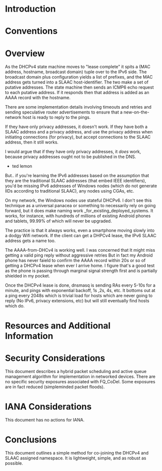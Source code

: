 # Introduction

<?rfc toc="yes"?>
<?rfc symrefs="yes"?>
<?rfc sortrefs="yes"?>
<?rfc subcompact="no"?>
<?rfc compact="yes"?>
<?rfc comments="yes"?>

# Conventions

# Overview

As the DHCPv4 state machine moves to "lease complete" it spits a (MAC
address, hostname, broadcast domain) tuple over to the IPv6 side.
The broadcast domain plus configuration yields a list of prefixes, and
the MAC address gets turned into a SLAAC host-identifier. The two make a
set of putative addresses. The state machine then sends an ICMP6 echo
request to each putative address. If it responds then that address is
added as an AAAA record with the hostname.

There are some implementation details involving timeouts and retries and
sending speculative router advertisements to ensure that a
new-on-the-network host is ready to reply to the pings.

If they have only privacy addresses, it doesn't work. If they have
both a SLAAC address and a privacy address, and use the privacy
address when initiating connections (for privacy), but accept
connections to the SLAAC address, then it still works.

I would argue that if they have only privacy addresses, it _does_
work, because privacy addresses ought not to be published in the DNS.
- ted lemon

But.. if you're learning the IPv6 addresses based on the assumption that
they are the traditional SLAAC addresses (that embed IEEE identifiers),
you'd be missing IPv6 addresses of Windows nodes (which do not generate
IIDs according to traditional SLAAC), any nodes using CGAs, etc.

On my network, the Windows nodes use stateful DHCPv6. I don't see this
technique as a universal panacea or something to necessarily rely on
going forward, but it does make naming work
_for_existing_deployed_systems. It works, for instance, with hundreds
of millions of existing Android phones and tablets, 99.99% of which
will never be upgraded.

The practice is that it always works, even a smartphone moving slowly
into a dodgy Wifi network. If the client can get a DHPCv4 lease, the
IPv6 SLAAC address gets a name too.

The AAAA-from-DHCv4 is working well. I was concerned that It might miss
getting a valid ping reply without aggressive retries But in fact my
Android phone has never faield to confirm the AAAA record within 20s or
so of getting a DHCPv4 lease when ever I arrive home. I figure that's a
good test as the phone is passing through marginal signal strength first
and is partially shielded in my pocket.

Once the DHCPv4 lease is done, dnsmasq is sending RAs every 5-10s for a
minute, and pings with exponential backoff, 1s ,2s, 4s, etc. It bottoms
out at a ping every 2048s which is trivial load for hosts which are
never going to reply (No IPv6, privacy extensions, etc) but will still
eventually find hosts which do.

# Resources and Additional Information

# Security Considerations
This document describes a hybrid packet scheduling and active queue
management algorithm for implementation in networked devices. There are no
specific security exposures associated with FQ_CoDel. Some exposures are in
fact reduced (simpleminded packet floods).

# IANA Considerations
This document has no actions for IANA.

# Conclusions
This document outlines a simple method for co-joining the DHCPv4 and SLAAC
assigned namespace. It is lightweight, simple, and as robust as possible.
